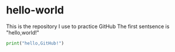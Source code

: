 # hello-world
This is the repository I use to practice GitHub
The first sentsence is "hello,world!"
```python
print("hello,GitHub!")